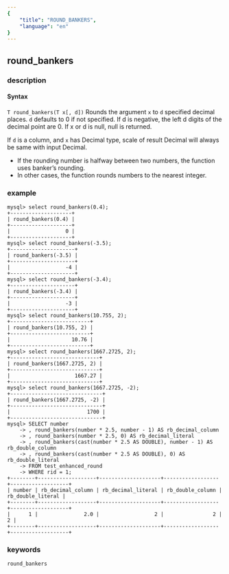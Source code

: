```yaml
---
{
    "title": "ROUND_BANKERS",
    "language": "en"
}
---
```


<!-- 
Licensed to the Apache Software Foundation (ASF) under one
or more contributor license agreements.  See the NOTICE file
distributed with this work for additional information
regarding copyright ownership.  The ASF licenses this file
to you under the Apache License, Version 2.0 (the
"License"); you may not use this file except in compliance
with the License.  You may obtain a copy of the License at
  http://www.apache.org/licenses/LICENSE-2.0
Unless required by applicable law or agreed to in writing,
software distributed under the License is distributed on an
"AS IS" BASIS, WITHOUT WARRANTIES OR CONDITIONS OF ANY
KIND, either express or implied.  See the License for the
specific language governing permissions and limitations
under the License.
-->

## round_bankers

### description
#### Syntax

`T round_bankers(T x[, d])`
Rounds the argument `x` to `d` specified decimal places. `d` defaults to 0 if not specified. If d is negative, the left d digits of the decimal point are 0. If x or d is null, null is returned.

If `d` is a column, and `x` has Decimal type, scale of result Decimal will always be same with input Decimal.

+ If the rounding number is halfway between two numbers, the function uses banker’s rounding.
+ In other cases, the function rounds numbers to the nearest integer.



### example

```
mysql> select round_bankers(0.4);
+--------------------+
| round_bankers(0.4) |
+--------------------+
|                  0 |
+--------------------+
mysql> select round_bankers(-3.5);
+---------------------+
| round_bankers(-3.5) |
+---------------------+
|                  -4 |
+---------------------+
mysql> select round_bankers(-3.4);
+---------------------+
| round_bankers(-3.4) |
+---------------------+
|                  -3 |
+---------------------+
mysql> select round_bankers(10.755, 2);
+--------------------------+
| round_bankers(10.755, 2) |
+--------------------------+
|                    10.76 |
+--------------------------+
mysql> select round_bankers(1667.2725, 2);
+-----------------------------+
| round_bankers(1667.2725, 2) |
+-----------------------------+
|                     1667.27 |
+-----------------------------+
mysql> select round_bankers(1667.2725, -2);
+------------------------------+
| round_bankers(1667.2725, -2) |
+------------------------------+
|                         1700 |
+------------------------------+
mysql> SELECT number
    -> , round_bankers(number * 2.5, number - 1) AS rb_decimal_column
    -> , round_bankers(number * 2.5, 0) AS rb_decimal_literal
    -> , round_bankers(cast(number * 2.5 AS DOUBLE), number - 1) AS rb_double_column
    -> , round_bankers(cast(number * 2.5 AS DOUBLE), 0) AS rb_double_literal
    -> FROM test_enhanced_round
    -> WHERE rid = 1;
+--------+-------------------+--------------------+------------------+-------------------+
| number | rb_decimal_column | rb_decimal_literal | rb_double_column | rb_double_literal |
+--------+-------------------+--------------------+------------------+-------------------+
|      1 |               2.0 |                  2 |                2 |                 2 |
+--------+-------------------+--------------------+------------------+-------------------+
```

### keywords
	round_bankers

